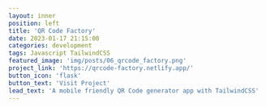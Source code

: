 ```yaml
---
layout: inner
position: left
title: 'QR Code Factory'
date: 2023-01-17 21:15:00
categories: development
tags: Javascript TailwindCSS
featured_image: 'img/posts/06_qrcode_factory.png'
project_link: 'https://qrcode-factory.netlify.app/'
button_icon: 'flask'
button_text: 'Visit Project'
lead_text: 'A mobile friendly QR Code generator app with TailwindCSS'
---
```

